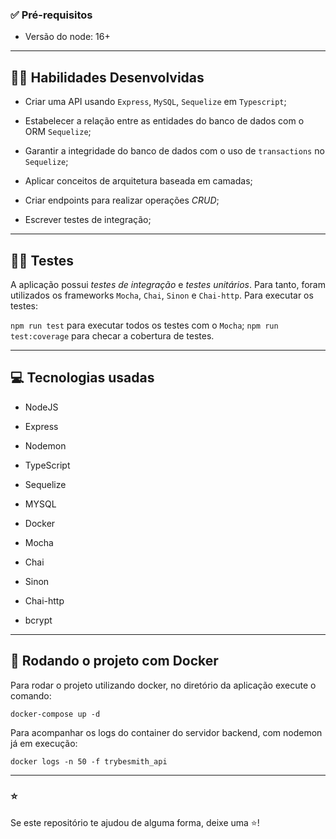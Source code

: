 ### ✅ Pré-requisitos

* Versão do node: 16+

___

## 🧑‍💻 Habilidades Desenvolvidas

  * Criar uma API usando `Express`, `MySQL`, `Sequelize` em `Typescript`;

  * Estabelecer a relação entre as entidades do banco de dados com o ORM `Sequelize`;

  * Garantir a integridade do banco de dados com o uso de `transactions` no `Sequelize`;

  * Aplicar conceitos de arquitetura baseada em camadas;

  * Criar endpoints para realizar operações _CRUD_;

  * Escrever testes de integração;

___
## 🧑‍🔬 Testes

A aplicação possui *testes de integração* e *testes unitários*. Para tanto, foram utilizados os frameworks `Mocha`, `Chai`, `Sinon` e `Chai-http`.
Para executar os testes:

`npm run test` para executar todos os testes com o `Mocha`;
`npm run test:coverage` para checar a cobertura de testes.

___
## 💻 Tecnologias usadas

  * NodeJS

  * Express

  * Nodemon

  * TypeScript

  * Sequelize

  * MYSQL

  * Docker

  * Mocha

  * Chai

  * Sinon

  * Chai-http

  * bcrypt

___

## 🐋 Rodando o projeto com Docker
Para rodar o projeto utilizando docker, no diretório da aplicação execute o comando:

`docker-compose up -d`

Para acompanhar os logs do container do servidor backend, com nodemon já em execução:

`docker logs -n 50 -f trybesmith_api`

___

### ⭐️

Se este repositório te ajudou de alguma forma, deixe uma ⭐️!

